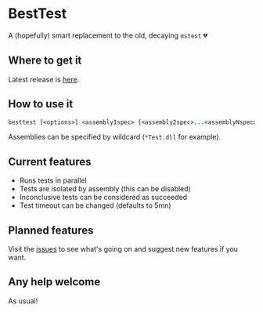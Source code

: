 # BestTest
A (hopefully) smart replacement to the old, decaying `mstest` :broken_heart:

## Where to get it

Latest release is [here](https://github.com/ArxOne/BestTest/releases/latest).

## How to use it

```cmd
besttest [<options>] <assembly1spec> {<assembly2spec>...<assemblyNspec>}
```
Assemblies can be specified by wildcard (`*Test.dll` for example).

## Current features

* Runs tests in parallel
* Tests are isolated by assembly (this can be disabled)
* Inconclusive tests can be considered as succeeded
* Test timeout can be changed (defaults to 5mn)

## Planned features

Visit the [issues](https://github.com/ArxOne/BestTest/issues) to see what's going on and suggest new features if you want.

## Any help welcome

As usual!
